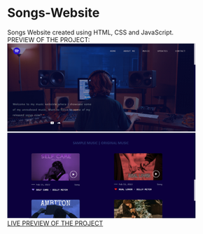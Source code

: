 # Songs-Website
Songs Website created using HTML, CSS and JavaScript.<br>
PREVIEW OF THE PROJECT: <br>
<img src="music.PNG" width="430px"> <br>
<img src="music2.PNG" width="430px"> <br>
[LIVE PREVIEW OF THE PROJECT](https://waasike.github.io/Songs-Website/)
